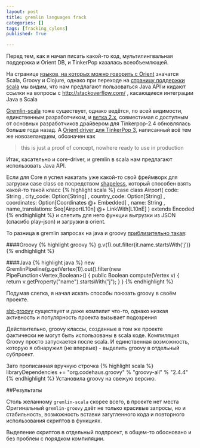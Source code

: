 ```yaml
---
layout: post
title: gremlin languages frack
categories: []
tags: [fracking_cylons]
published: True

---
```


Перед тем, как я начал писать какой-то код, мультилингвальная поддержка и Orient DB, и TinkerPop казалась всеобъемлющей. 

На странице [языков, на которых можно говорить с Orient][orient-langs] значатся Scala, Groovy и Clojure, однако при переходе на [страницу поддержки scala][scala-orient] мы видим, что нам предлагают пользоваться Java API и кидают ссылки на вопросы с http://stackoverflow.com/ , касающиеся интеграции Java в Scala

[Gremlin-scala][gremlin-scala] тоже существует, однако ведётся, по всей видимости, единственным разработчиком, и [ветка 2.х][orient-2.x], совместимая с доступным от основных разработчиков драйвером для Tinkerpop-2.4 обновлялась больше года назад. А [Orient driver для TinkerPop 3][orient-tp3], написанный всё тем же новозеландцем, обозначен как

> this is just a proof of concept, nowhere ready to use in production

Итак, касательно и core-driver, и gremlin в scala нам предлагают использовать Java API.

Если для Core я успел накатать уже какой-то свой фреймворк для загрузки case class ов посредством [shapeless][shapeless], который способен взять какой-то  такой класс
{% highlight scala %}
case class Airport(
        code: String
   ,    city_code: Option[String]
   ,    country_code: Option[String]
   ,    coordinates: Option[Coordinates @+ Embedded]
   ,    name: String
   ,    name_translations: Seq[AirportL10n] @+ LinkWith[L10nE]
) extends Encoded
{% endhighlight %}
и слепить для него функции выгрузки из JSON (спасибо play-json) и загрузки в orient.

То разница в gremlin запросах на java и groovy [приблизительно такая][groovy-vs-java-gremlin]:

####Groovy
{% highlight groovy %}
g.v(1).out.filter{it.name.startsWith('j')}
{% endhighlight %}

####Java
{% highlight java %}
new GremlinPipeline(g.getVertex(1)).out().filter(new PipeFunction<Vertex,Boolean>() { 
  public Boolean compute(Vertex v) {
    return v.getProperty("name").startsWith("j");
  }
}
{% endhighlight %}

Подумав слегка, я начал искать способы поюзать groovy в своём проекте.

[sbt-groovy][sbt-groovy] существует и даже компилит что-то, однако низкая активность и популярность проекта вызывает подозрения

Действительно, groovy классы, созданные в том же проекте фактически не могут быть использованы в scala коде. Компиляция Groovy просто запускается после scala. И единственная возможность, которую я обнаружил (не впервые) - выделить groovy в отдельный субпроект.

Зато прописанная вручную строчка
{% highlight scala %}
libraryDependencies += "org.codehaus.groovy" % "groovy-all" % "2.4.4"
{% endhighlight %}
Установила groovy на свежую версию.

##Результаты

Столь желанному `gremlin-scala` скорее всего, в проекте нет места
Оригинальный `gremlin-groovy` даёт не только красивые запросы, но и стабильность, возможность вставки загугленного кода и  повторного использования скриптов в функциях.

Выделение скриптов в отдельный подпроект, в общем-то обосновано и без проблем с порядком компиляции.


[orient-langs]: http://orientdb.com/docs/2.1/Programming-Language-Bindings.html
[scala-orient]: http://orientdb.com/docs/last/Scala-Language.html
[gremlin-scala]:https://github.com/mpollmeier/gremlin-scala/
[orient-2.x]:https://github.com/mpollmeier/gremlin-scala/tree/2.x
[orient-tp3]:https://github.com/mpollmeier/orientdb-gremlin
[shapeless]:https://gitter.im/milessabin/shapeless
[groovy-vs-java-gremlin]:https://github.com/tinkerpop/gremlin/wiki/JVM-Language-Implementations
[sbt-groovy]:https://github.com/fupelaqu/sbt-groovy


